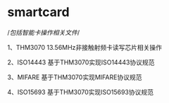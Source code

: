 # smartcard
/*包括智能卡操作相关文件*/

1、THM3070
  13.56MHz非接触射频卡读写芯片相关操作
  
2、ISO14443
  基于THM3070实现ISO14443协议规范
  
3、MIFARE
  基于THM3070实现MIFARE协议规范
  
4、ISO15693
  基于THM3070实现ISO15693协议规范
